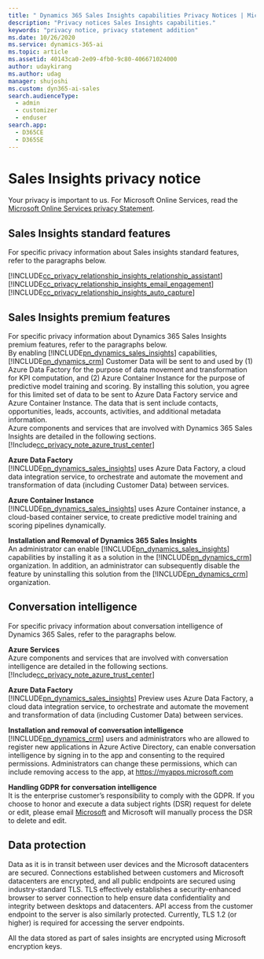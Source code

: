 ```yaml
---
title: " Dynamics 365 Sales Insights capabilities Privacy Notices | Microsoft Docs"
description: "Privacy notices Sales Insights capabilities."
keywords: "privacy notice, privacy statement addition"
ms.date: 10/26/2020
ms.service: dynamics-365-ai
ms.topic: article
ms.assetid: 40143ca0-2e09-4fb0-9c80-406671024000
author: udaykirang
ms.author: udag
manager: shujoshi
ms.custom: dyn365-ai-sales
search.audienceType: 
  - admin
  - customizer
  - enduser
search.app: 
  - D365CE
  - D365SE
---
```



# Sales Insights privacy notice 

Your privacy is important to us. For Microsoft Online Services, read the [Microsoft Online Services privacy Statement](https://go.microsoft.com/fwlink/p/?LinkID=389041).

## Sales Insights standard features

For specific privacy information about Sales insights standard features, refer to the paragraphs below.

[!INCLUDE[cc_privacy_relationship_insights_relationship_assistant](../includes/cc-privacy-relationship-insights-relationship-assistant.md)]  
[!INCLUDE[cc_privacy_relationship_insights_email_engagement](../includes/cc-privacy-relationship-insights-email-engagement.md)]  
[!INCLUDE[cc_privacy_relationship_insights_auto_capture](../includes/cc-privacy-relationship-insights-auto-capture.md)]

## Sales Insights premium features

For specific privacy information about Dynamics 365 Sales Insights premium features, refer to the paragraphs below.  
By enabling [!INCLUDE[pn_dynamics_sales_insights](../includes/pn-dynamics-sales-insights.md)] capabilities, [!INCLUDE[pn_dynamics_crm](../includes/pn-dynamics-crm.md)] Customer Data will be sent to and used by (1) Azure Data Factory for the purpose of data movement and transformation for KPI computation, and (2) Azure Container Instance for the purpose of predictive model training and scoring. By installing this solution, you agree for this limited set of data to be sent to Azure Data Factory service and Azure Container Instance. The data that is sent include contacts, opportunities, leads, accounts, activities, and additional metadata information.  
Azure components and services that are involved with Dynamics 365 Sales Insights are detailed in the following sections.
[!Include[cc_privacy_note_azure_trust_center](../includes/cc-privacy-note-azure-trust-center.md)]  

**Azure Data Factory**  
[!INCLUDE[pn_dynamics_sales_insights](../includes/pn-dynamics-sales-insights.md)] uses Azure Data Factory, a cloud data integration service, to orchestrate and automate the movement and transformation of data (including Customer Data) between services.

**Azure Container Instance**   
[!INCLUDE[pn_dynamics_sales_insights](../includes/pn-dynamics-sales-insights.md)] uses Azure Container instance, a cloud-based container service, to create predictive model training and scoring pipelines dynamically. 

**Installation and Removal of Dynamics 365 Sales Insights**    
An administrator can enable [!INCLUDE[pn_dynamics_sales_insights](../includes/pn-dynamics-sales-insights.md)] capabilities by installing it as a solution in the [!INCLUDE[pn_dynamics_crm](../includes/pn-dynamics-crm.md)] organization. In addition, an administrator can subsequently disable the feature by uninstalling this solution from the [!INCLUDE[pn_dynamics_crm](../includes/pn-dynamics-crm.md)] organization.

## Conversation intelligence

For specific privacy information about conversation intelligence of Dynamics 365 Sales, refer to the paragraphs below.

**Azure Services**   
Azure components and services that are involved with conversation intelligence are detailed in the following sections.  
[!Include[cc_privacy_note_azure_trust_center](../includes/cc-privacy-note-azure-trust-center.md)]

**Azure Data Factory**  
[!INCLUDE[pn_dynamics_sales_insights](../includes/pn-dynamics-sales-insights.md)] Preview uses Azure Data Factory, a cloud data integration service, to orchestrate and automate the movement and transformation of data (including Customer Data) between services.

**Installation and removal of conversation intelligence**    
[!INCLUDE[pn_dynamics_crm](../includes/pn-dynamics-crm.md)] users and administrators who are allowed to register new applications in Azure Active Directory, can enable conversation intelligence by signing in to the app and consenting to the required permissions. Administrators can change these permissions, which can include removing access to the app, at https://myapps.microsoft.com 

**Handling GDPR for conversation intelligence**    
It is the enterprise customer’s responsibility to comply with the GDPR. If you choose to honor and execute a data subject rights (DSR) request for delete or edit, please email [Microsoft](mailto:D365callintelligence@microsoft.com) and Microsoft will manually process the DSR to delete and edit.

## Data protection

Data as it is in transit between user devices and the Microsoft datacenters are secured. Connections established between customers and Microsoft datacenters are encrypted, and all public endpoints are secured using industry-standard TLS. TLS effectively establishes a security-enhanced browser to server connection to help ensure data confidentiality and integrity between desktops and datacenters. API access from the customer endpoint to the server is also similarly protected. Currently, TLS 1.2 (or higher) is required for accessing the server endpoints.

All the data stored as part of sales insights are encrypted using Microsoft encryption keys.
